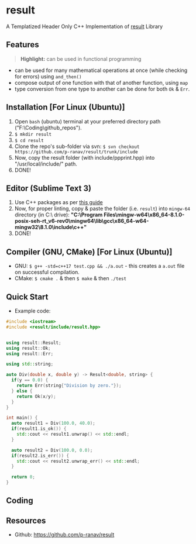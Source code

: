 # result
A Templatized Header Only C++ Implementation of [result](https://github.com/p-ranav/result) Library

## Features
> __Highlight:__ can be used in functional programming

* can be used for many mathematical operations at once (while checking for errors) using `and_then()`
* compose output of one function with that of another function, using `map`
* type conversion from one type to another can be done for both `Ok` & `Err`.

## Installation [For Linux (Ubuntu)]
1. Open `bash` (ubuntu) terminal at your preferred directory path ("F:\Coding\github_repos\").
1. `$ mkdir result`
1. `$ cd result`
1. Clone the repo's sub-folder via svn: `$ svn checkout https://github.com/p-ranav/result/trunk/include`
1. Now, copy the result folder (with include/ppprint.hpp) into "/usr/local/include/" path.
1. DONE!

## Editor (Sublime Text 3)
1. Use C++ packages as per [this guide](https://github.com/abhi3700/My_Learning-Cpp/blob/master/README.md#sublime-text-3-recommended-editor)
1. Now, for proper linting, copy & paste the folder (i.e. `result`) into `mingw-64` directory (in C:\ drive): __"C:\Program Files\mingw-w64\x86_64-8.1.0-posix-seh-rt_v6-rev0\mingw64\lib\gcc\x86_64-w64-mingw32\8.1.0\include\c++"__ 
1. DONE!

## Compiler (GNU, CMake) [For Linux (Ubuntu)]
* GNU: `$ g++ -std=c++17 test.cpp && ./a.out` - this creates a `a.out` file on successful compilation.
* CMake: `$ cmake .` & then `$ make` & then `./test`

## Quick Start
* Example code:
```cpp
#include <iostream>
#include <result/include/result.hpp>


using result::Result;
using result::Ok;
using result::Err;

using std::string;

auto Div(double x, double y) -> Result<double, string> {
  if(y == 0.0) {
    return Err(string{"Division by zero."});
  } else {
    return Ok(x/y);
  }
}

int main() {
  auto result1 = Div(100.0, 40.0);
  if(result1.is_ok()) {
    std::cout << result1.unwrap() << std::endl;
  }

  auto result2 = Div(100.0, 0.0);
  if(result2.is_err()) {
    std::cout << result2.unwrap_err() << std::endl;
  }

  return 0;
}
``` 

## Coding

## Resources
* Github: https://github.com/p-ranav/result